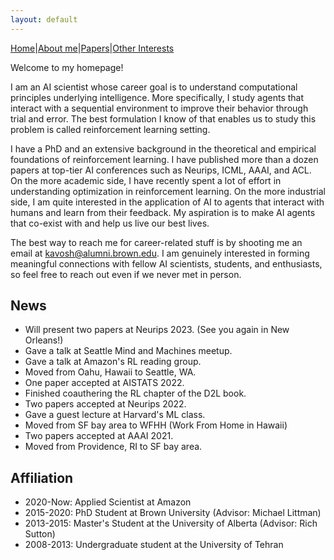 ```yaml
---
layout: default
---
```


[Home](./index.html)|[About me](./another-page.html)|[Papers](./another-page.html)|[Other Interests](./other.html)

Welcome to my homepage!

I am an AI scientist whose career goal is to understand computational principles underlying intelligence. More specifically, I study agents that interact with a sequential environment to improve their behavior through trial and error. The best formulation I know of that enables us to study this problem is called reinforcement learning setting. 

I have a PhD and an extensive background in the theoretical and empirical foundations of reinforcement learning. I have published more than a dozen papers at top-tier AI conferences such as Neurips, ICML, AAAI, and ACL. On the more academic side, I have recently spent a lot of effort in understanding optimization in reinforcement learning. On the more industrial side, I am quite interested in the application of AI to agents that interact with humans and learn from their feedback. My aspiration is to make AI agents that co-exist with and help us live our best lives.

The best way to reach me for career-related stuff is by shooting me an email at kavosh@alumni.brown.edu. I am genuinely interested in forming meaningful connections with fellow AI scientists, students, and enthusiasts, so feel free to reach out even if we never met in person.

## News

*   Will present two papers at Neurips 2023. (See you again in New Orleans!)
*   Gave a talk at Seattle Mind and Machines meetup.
*   Gave a talk at Amazon's RL reading group.
*   Moved from Oahu, Hawaii to Seattle, WA.
*   One paper accepted at AISTATS 2022.
*   Finished coauthering the RL chapter of the D2L book.
*   Two papers accepted at Neurips 2022.
*   Gave a guest lecture at Harvard's ML class.
*   Moved from SF bay area to WFHH (Work From Home in Hawaii)
*   Two papers accepted at AAAI 2021.
*   Moved from Providence, RI to SF bay area.


## Affiliation

*   2020-Now: Applied Scientist at Amazon
*   2015-2020: PhD Student at Brown University (Advisor: Michael Littman)
*   2013-2015: Master's Student at the University of Alberta (Advisor: Rich Sutton)
*   2008-2013: Undergraduate student at the University of Tehran